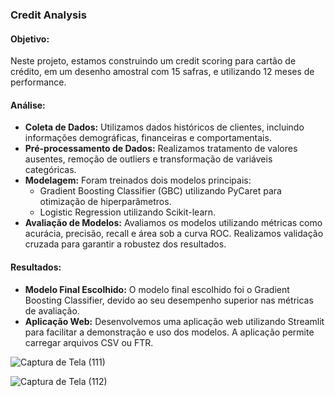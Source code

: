 ### Credit Analysis 

#### Objetivo:
Neste projeto, estamos construindo um credit scoring para cartão de crédito, em um desenho amostral com 15 safras, e utilizando 12 meses de performance.

#### Análise:
- **Coleta de Dados:** Utilizamos dados históricos de clientes, incluindo informações demográficas, financeiras e comportamentais.
- **Pré-processamento de Dados:** Realizamos tratamento de valores ausentes, remoção de outliers e transformação de variáveis categóricas.
- **Modelagem:** Foram treinados dois modelos principais:
  - Gradient Boosting Classifier (GBC) utilizando PyCaret para otimização de hiperparâmetros.
  - Logistic Regression utilizando Scikit-learn.
- **Avaliação de Modelos:** Avaliamos os modelos utilizando métricas como acurácia, precisão, recall e área sob a curva ROC. Realizamos validação cruzada para garantir a robustez dos resultados.

#### Resultados:
- **Modelo Final Escolhido:** O modelo final escolhido foi o Gradient Boosting Classifier, devido ao seu desempenho superior nas métricas de avaliação.
- **Aplicação Web:** Desenvolvemos uma aplicação web utilizando Streamlit para facilitar a demonstração e uso dos modelos. A aplicação permite carregar arquivos CSV ou FTR.

![Captura de Tela (111)](https://github.com/Bruxteclas/Credit_Scoring/assets/144251717/f5a89a7d-6d16-4985-8b01-5b89078509fd)

![Captura de Tela (112)](https://github.com/Bruxteclas/Credit_Scoring/assets/144251717/5b57c41f-dbaf-49e9-833d-9e39a0323c10)
